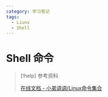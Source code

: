```yaml
---
category: 学习笔记
tags:
  - Liunx
  - Shell
---
```


# Shell 命令

> [!help] 参考资料
> 
> [在线文档 - 小弟调调/Linux命令集合](https://wangchujiang.com/linux-command/hot.html)
